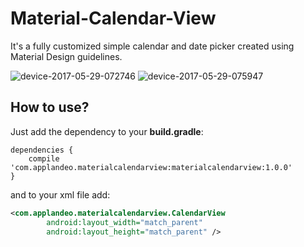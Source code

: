 # Material-Calendar-View

It's a fully customized simple calendar and date picker created using Material Design guidelines.

![device-2017-05-29-072746](https://cloud.githubusercontent.com/assets/2614225/26537866/12b530f6-4443-11e7-910e-235b1267f2cd.png) ![device-2017-05-29-075947](https://cloud.githubusercontent.com/assets/2614225/26538163/e40730cc-4444-11e7-897d-ca45d7289a0f.png)

## How to use?
Just add the dependency to your **build.gradle**:
```
dependencies {
    compile 'com.applandeo.materialcalendarview:materialcalendarview:1.0.0'
}
```

and to your xml file add:
```xml
<com.applandeo.materialcalendarview.CalendarView
        android:layout_width="match_parent"
        android:layout_height="match_parent" />
```

